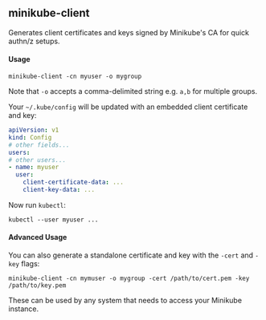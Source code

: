 ## minikube-client

Generates client certificates and keys signed by Minikube's CA for quick authn/z setups.

#### Usage

```
minikube-client -cn myuser -o mygroup
```

Note that `-o` accepts a comma-delimited string e.g. `a,b` for multiple groups.

Your `~/.kube/config` will be updated with an embedded client certificate and key:

```yaml
apiVersion: v1
kind: Config
# other fields...
users:
# other users...
- name: myuser
  user:
    client-certificate-data: ...
    client-key-data: ...
```

Now run `kubectl`:

```
kubectl --user myuser ...
```

#### Advanced Usage

You can also generate a standalone certificate and key with the `-cert` and `-key` flags:

```
minikube-client -cn mymuser -o mygroup -cert /path/to/cert.pem -key /path/to/key.pem
```

These can be used by any system that needs to access your Minikube instance.
